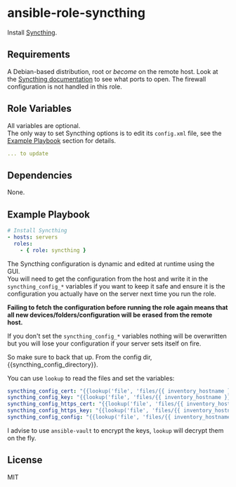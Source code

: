 ansible-role-syncthing
======================
Install [Syncthing](https://syncthing.net/).

Requirements
------------
A Debian-based distribution, root or _become_ on the remote host.
Look at the [Syncthing documentation](https://docs.syncthing.net/users/firewall.html)
to see what ports to open. The firewall configuration is not handled in this role.

Role Variables
--------------
All variables are optional.  
The only way to set Syncthing options is to edit its `config.xml` file, see the
[Example Playbook](#example-playbook) section for details.

```yaml
... to update
```

Dependencies
------------
None.

Example Playbook
----------------
```yaml
# Install Syncthing
- hosts: servers
  roles:
    - { role: syncthing }
```

The Syncthing configuration is dynamic and edited at runtime using the GUI.  
You will need to get the configuration from the host and write it in the
`syncthing_config_*` variables if you want to keep it safe and ensure it is the
configuration you actually have on the server next time you run the role.

**Failing to fetch the configuration before running the role again means that
all new devices/folders/configuration will be erased from the remote host.**

If you don't set the `syncthing_config_*` variables nothing will be overwritten
but you will lose your configuration if your server sets itself on fire.

So make sure to back that up. From the config dir, {{syncthing_config_directory}}.

You can use `lookup` to read the files and set the variables:

```yaml
syncthing_config_cert: "{{lookup('file', 'files/{{ inventory_hostname }}/home/syncthing/{{syncthing_config_directory}}/cert.pem')}}"
syncthing_config_key: "{{lookup('file', 'files/{{ inventory_hostname }}/home/syncthing/{{syncthing_config_directory}}/key.pem')}}"
syncthing_config_https_cert: "{{lookup('file', 'files/{{ inventory_hostname }}/home/syncthing/{{syncthing_config_directory}}/https-cert.pem')}}"
syncthing_config_https_key: "{{lookup('file', 'files/{{ inventory_hostname }}/home/syncthing/{{syncthing_config_directory}}/https-key.pem')}}"
syncthing_config_config: "{{lookup('file', 'files/{{ inventory_hostname }}/home/syncthing/{{syncthing_config_directory}}/config.xml')}}"
```

I advise to use `ansible-vault` to encrypt the keys, `lookup` will decrypt them
on the fly.

License
-------
MIT
